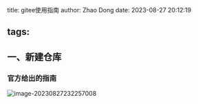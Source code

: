 title: gitee使用指南
author: Zhao Dong
date: 2023-08-27 20:12:19

tags:
---

## 一、新建仓库

### **官方给出的指南**

![image-20230827232257008](https://s2.loli.net/2023/08/27/tc8AsEDyVpWkmFf.png)


